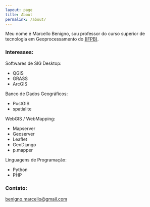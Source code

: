 ```yaml
---
layout: page
title: About
permalink: /about/
---
```


Meu nome é Marcello Benigno, sou professor do curso superior de tecnologia em Geoprocessamento do [(IFPB)](http://www.ifpb.edu.br).

### Interesses:

Softwares de SIG Desktop:

* QGIS
* GRASS
* ArcGIS

Banco de Dados Geográficos:

* PostGIS
* spatialite

WebGIS / WebMapping:

* Mapserver
* Geoserver
* Leaflet
* GeoDjango
* p.mapper

Linguagens de Programação:

* Python
* PHP

### Contato:

[benigno.marcello@gmail.com](mailto:benigno.marcello@gmail.com)